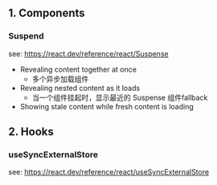 ## 1. Components

### Suspend

see: https://react.dev/reference/react/Suspense

- Revealing content together at once
	- 多个异步加载组件
- Revealing nested content as it loads
	- 当一个组件挂起时，显示最近的 Suspense 组件fallback
- Showing stale content while fresh content is loading

## 2. Hooks

### useSyncExternalStore

see: https://react.dev/reference/react/useSyncExternalStore






